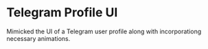 # Telegram Profile UI

Mimicked the UI of a Telegram user profile along with incorporationg necessary animations.



